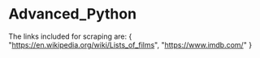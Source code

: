 # Advanced_Python
The links included for scraping are:
{
  "https://en.wikipedia.org/wiki/Lists_of_films",
  "https://www.imdb.com/"
}
